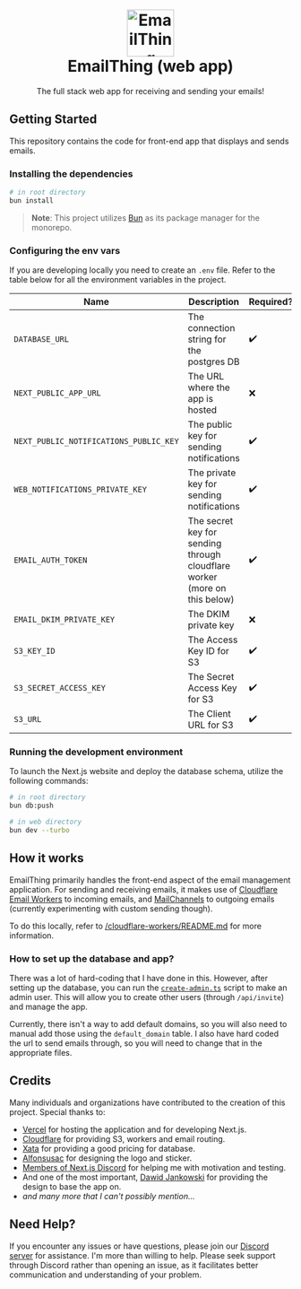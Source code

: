<h1 align="center">
  <a href="https://emailthing.app/home" target="_blank">
    <img src="https://emailthing.app/logo.png" alt="EmailThing Logo" width="84">
  </a>
  <br>
  EmailThing (web app)
</h1>

<p align="center">The full stack web app for receiving and sending your emails!</p>

## Getting Started

This repository contains the code for front-end app that displays and sends emails.

### Installing the dependencies

```sh
# in root directory
bun install
```

> **Note**: This project utilizes [Bun](https://bun.sh) as its package manager for the monorepo.

### Configuring the env vars

If you are developing locally you need to create an `.env` file. Refer to the table below for all the environment variables in the project.


| Name                                   | Description                                                               | Required? |
| -------------------------------------- | ------------------------------------------------------------------------- | --------- |
| `DATABASE_URL`                         | The connection string for the postgres DB                                 | ✔️        |
| `NEXT_PUBLIC_APP_URL`                  | The URL where the app is hosted                                           | ❌        |
| `NEXT_PUBLIC_NOTIFICATIONS_PUBLIC_KEY` | The public key for sending notifications                                  | ✔️        |
| `WEB_NOTIFICATIONS_PRIVATE_KEY`        | The private key for sending notifications                                 | ✔️        |
| `EMAIL_AUTH_TOKEN`                     | The secret key for sending through cloudflare worker (more on this below) | ✔️        |
| `EMAIL_DKIM_PRIVATE_KEY`               | The DKIM private key                                                      | ❌        |
| `S3_KEY_ID`                            | The Access Key ID for S3                                                  | ✔️        |
| `S3_SECRET_ACCESS_KEY`                 | The Secret Access Key for S3                                              | ✔️        |
| `S3_URL`                               | The Client URL for S3                                                     | ✔️        |

### Running the development environment

To launch the Next.js website and deploy the database schema, utilize the following commands:

```sh
# in root directory
bun db:push

# in web directory
bun dev --turbo
```

## How it works

EmailThing primarily handles the front-end aspect of the email management application. For sending and receiving emails, it makes use of [Cloudflare Email Workers](https://developers.cloudflare.com/email-routing/email-workers/) to incoming emails, and [MailChannels](https://blog.cloudflare.com/sending-email-from-workers-with-mailchannels) to outgoing emails (currently experimenting with custom sending though).

To do this locally, refer to [/cloudflare-workers/README.md](../../cloudflare-workers/README.md) for more information.


### How to set up the database and app?

There was a lot of hard-coding that I have done in this. However, after setting up the database, you can run the [`create-admin.ts`](../../scripts/create-admin.ts) script to make an admin user. This will allow you to create other users (through `/api/invite`) and manage the app. 

Currently, there isn't a way to add default domains, so you will also need to manual add those using the `default_domain` table. I also have hard coded the url to send emails through, so you will need to change that in the appropriate files.

## Credits

Many individuals and organizations have contributed to the creation of this project. Special thanks to:

* [Vercel](https://vercel.com) for hosting the application and for developing Next.js.
* [Cloudflare](https://cloudflare.com) for providing S3, workers and email routing.
* [Xata](https://xata.io) for providing a good pricing for database.
* [Alfonsusac](https://github.com/alfonsusac) for designing the logo and sticker.
* [Members of Next.js Discord](https://discord.gg/NextJS) for helping me with motivation and testing.
* And one of the most important, [Dawid Jankowski](https://dribbble.com/shots/15142673-E-mail-Client-Inbox-Dark-Mode) for providing the design to base the app on.
* *and many more that I can't possibly mention...*

## Need Help?

If you encounter any issues or have questions, please join our [Discord server](https://discord.gg/GT9Q2Yz4VS) for assistance. I'm more than willing to help. Please seek support through Discord rather than opening an issue, as it facilitates better communication and understanding of your problem.

